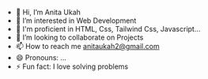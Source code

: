 - 👋 Hi, I’m Anita Ukah
- 👀 I’m interested in Web Development
- 🌱 I'm proficient in HTML, Css, Tailwind Css, Javascript...
- 💞️ I’m looking to collaborate on Projects
- 📫 How to reach me anitaukah2@gmail.com
- 😄 Pronouns: ...
- ⚡ Fun fact: I love solving problems

<!---
Anitaukah/Anitaukah is a ✨ special ✨ repository because its `README.md` (this file) appears on your GitHub profile.
You can click the Preview link to take a look at your changes.
--->
